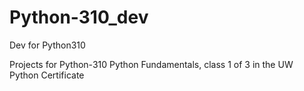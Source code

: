 # Python-310_dev
Dev for Python310

Projects for Python-310 Python Fundamentals, class 1 of 3 in the UW Python Certificate
